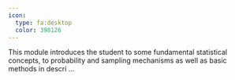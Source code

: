 ```yaml
---
icon:
  type: fa:desktop
  color: 398126
---
```


This module introduces the student to some fundamental statistical concepts, to probability and sampling mechanisms as well as basic methods in descri ... 
